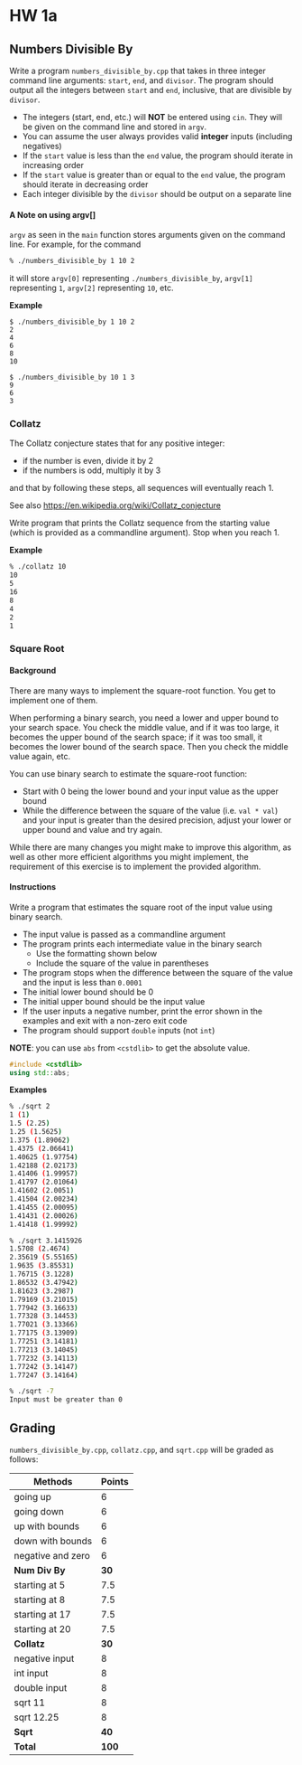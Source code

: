 # HW 1a

## Numbers Divisible By

Write a program `numbers_divisible_by.cpp` that takes in three integer command line arguments: `start`, `end`, and `divisor`. 
The program should output all the integers between `start` and `end`, inclusive, that are divisible by `divisor`.

- The integers (start, end, etc.) will **NOT** be entered using `cin`. They will be given on the command line and stored in `argv`.
- You can assume the user always provides valid **integer** inputs (including negatives)
- If the `start` value is less than the `end` value, the program should iterate in increasing order
- If the `start` value is greater than or equal to the `end` value, the program should iterate in decreasing order
- Each integer divisible by the `divisor` should be output on a separate line

#### A Note on using argv[]
`argv` as seen in the `main` function stores arguments given on the command line. For example, for the command 

```bash
% ./numbers_divisible_by 1 10 2
``` 

it will store `argv[0]` representing `./numbers_divisible_by`, `argv[1]` representing `1`, `argv[2]` representing `10`, etc.

**Example**

```
$ ./numbers_divisible_by 1 10 2
2
4
6
8
10
```

```
$ ./numbers_divisible_by 10 1 3
9
6
3
```

### Collatz

The Collatz conjecture states that for any positive integer:

- if the number is even, divide it by 2
- if the numbers is odd, multiply it by 3

and that by following these steps, all sequences will eventually reach 1.

See also <https://en.wikipedia.org/wiki/Collatz_conjecture>

Write program that prints the Collatz sequence from the starting value (which is provided as a commandline argument). Stop when you reach 1. 

**Example**

```bash
% ./collatz 10
10
5
16
8
4
2
1
```

### Square Root

#### Background

There are many ways to implement the square-root function. You get to implement one of them.

When performing a binary search, you need a lower and upper bound to your search space. You check the middle value, and if it was too large, it becomes the upper bound of the search space; if it was too small, it becomes the lower bound of the search space. Then you check the middle value again, etc.

You can use binary search to estimate the square-root function:

- Start with 0 being the lower bound and your input value as the upper bound
- While the difference between the square of the value (i.e. `val * val`) and your input is greater than the desired precision, adjust your lower or upper bound and value and try again.

While there are many changes you might make to improve this algorithm, as well as other more efficient algorithms you might implement, the requirement of this exercise is to implement the provided algorithm.

#### Instructions

Write a program that estimates the square root of the input value using binary search.

- The input value is passed as a commandline argument
- The program prints each intermediate value in the binary search
  - Use the formatting shown below
  - Include the square of the value in parentheses
- The program stops when the difference between the square of the value and the input is less than `0.0001`
- The initial lower bound should be 0
- The initial upper bound should be the input value
- If the user inputs a negative number, print the error shown in the examples and exit with a non-zero exit code
- The program should support `double` inputs (not `int`)

**NOTE**: you can use `abs` from `<cstdlib>` to get the absolute value.

```c++
#include <cstdlib>
using std::abs;
```

**Examples**
```bash
% ./sqrt 2                             
1 (1)
1.5 (2.25)
1.25 (1.5625)
1.375 (1.89062)
1.4375 (2.06641)
1.40625 (1.97754)
1.42188 (2.02173)
1.41406 (1.99957)
1.41797 (2.01064)
1.41602 (2.0051)
1.41504 (2.00234)
1.41455 (2.00095)
1.41431 (2.00026)
1.41418 (1.99992)
```

```bash
% ./sqrt 3.1415926
1.5708 (2.4674)
2.35619 (5.55165)
1.9635 (3.85531)
1.76715 (3.1228)
1.86532 (3.47942)
1.81623 (3.2987)
1.79169 (3.21015)
1.77942 (3.16633)
1.77328 (3.14453)
1.77021 (3.13366)
1.77175 (3.13909)
1.77251 (3.14181)
1.77213 (3.14045)
1.77232 (3.14113)
1.77242 (3.14147)
1.77247 (3.14164)
```

```bash
% ./sqrt -7
Input must be greater than 0
```

## Grading

`numbers_divisible_by.cpp`, `collatz.cpp`, and `sqrt.cpp` will be graded as follows:

| Methods           | Points  |
|-------------------|---------| 
| going up          | 6       |
| going down        | 6       |
| up with bounds    | 6       |
| down with bounds  | 6       |
| negative and zero | 6       |
| **Num Div By**    | **30**  |
| starting at 5     | 7.5     |
| starting at 8     | 7.5     |
| starting at 17    | 7.5     |
| starting at 20    | 7.5     |
| **Collatz**       | **30**  |
| negative input    | 8       |
| int input         | 8       |
| double input      | 8       |
| sqrt 11           | 8       |
| sqrt 12.25        | 8       |
| **Sqrt**          | **40**  |
| **Total**         | **100** |

